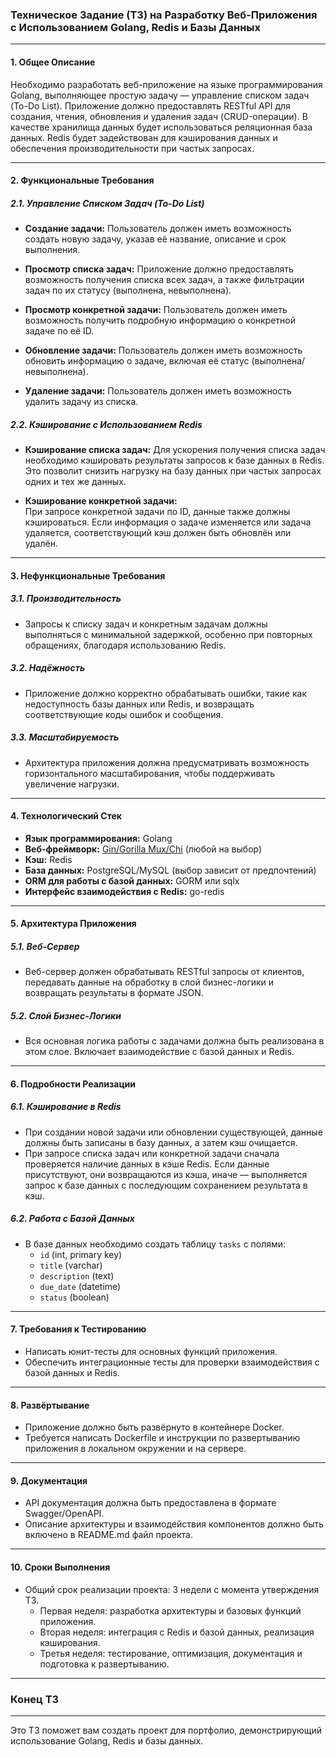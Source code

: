 ### Техническое Задание (ТЗ) на Разработку Веб-Приложения с Использованием Golang, Redis и Базы Данных

---

#### 1. **Общее Описание**

Необходимо разработать веб-приложение на языке программирования Golang, выполняющее простую задачу — управление списком задач (To-Do List). Приложение должно предоставлять RESTful API для создания, чтения, обновления и удаления задач (CRUD-операции). В качестве хранилища данных будет использоваться реляционная база данных. Redis будет задействован для кэширования данных и обеспечения производительности при частых запросах.

---

#### 2. **Функциональные Требования**

##### 2.1. **Управление Списком Задач (To-Do List)**

- **Создание задачи:**
  Пользователь должен иметь возможность создать новую задачу, указав её название, описание и срок выполнения.
  
- **Просмотр списка задач:**
  Приложение должно предоставлять возможность получения списка всех задач, а также фильтрации задач по их статусу (выполнена, невыполнена).
  
- **Просмотр конкретной задачи:**
  Пользователь должен иметь возможность получить подробную информацию о конкретной задаче по её ID.
  
- **Обновление задачи:**
  Пользователь должен иметь возможность обновить информацию о задаче, включая её статус (выполнена/невыполнена).
  
- **Удаление задачи:**
  Пользователь должен иметь возможность удалить задачу из списка.

##### 2.2. **Кэширование с Использованием Redis**

- **Кэширование списка задач:**
  Для ускорения получения списка задач необходимо кэшировать результаты запросов к базе данных в Redis. Это позволит снизить нагрузку на базу данных при частых запросах одних и тех же данных.
  
- **Кэширование конкретной задачи:**  
  При запросе конкретной задачи по ID, данные также должны кэшироваться. Если информация о задаче изменяется или задача удаляется, соответствующий кэш должен быть обновлён или удалён.

---

#### 3. **Нефункциональные Требования**

##### 3.1. **Производительность**

- Запросы к списку задач и конкретным задачам должны выполняться с минимальной задержкой, особенно при повторных обращениях, благодаря использованию Redis.

##### 3.2. **Надёжность**

- Приложение должно корректно обрабатывать ошибки, такие как недоступность базы данных или Redis, и возвращать соответствующие коды ошибок и сообщения.

##### 3.3. **Масштабируемость**

- Архитектура приложения должна предусматривать возможность горизонтального масштабирования, чтобы поддерживать увеличение нагрузки.

---

#### 4. **Технологический Стек**

- **Язык программирования:** Golang
- **Веб-фреймворк:** [Gin/Gorilla Mux/Chi](https://github.com/gin-gonic/gin) (любой на выбор)
- **Кэш:** Redis
- **База данных:** PostgreSQL/MySQL (выбор зависит от предпочтений)
- **ORM для работы с базой данных:** GORM или sqlx
- **Интерфейс взаимодействия с Redis:** go-redis

---

#### 5. **Архитектура Приложения**

##### 5.1. **Веб-Сервер**

- Веб-сервер должен обрабатывать RESTful запросы от клиентов, передавать данные на обработку в слой бизнес-логики и возвращать результаты в формате JSON.
  
##### 5.2. **Слой Бизнес-Логики**

- Вся основная логика работы с задачами должна быть реализована в этом слое. Включает взаимодействие с базой данных и Redis.

---

#### 6. **Подробности Реализации**

##### 6.1. **Кэширование в Redis**

- При создании новой задачи или обновлении существующей, данные должны быть записаны в базу данных, а затем кэш очищается.
- При запросе списка задач или конкретной задачи сначала проверяется наличие данных в кэше Redis. Если данные присутствуют, они возвращаются из кэша, иначе — выполняется запрос к базе данных с последующим сохранением результата в кэш.

##### 6.2. **Работа с Базой Данных**

- В базе данных необходимо создать таблицу `tasks` с полями:
  - `id` (int, primary key)
  - `title` (varchar)
  - `description` (text)
  - `due_date` (datetime)
  - `status` (boolean)

---

#### 7. **Требования к Тестированию**

- Написать юнит-тесты для основных функций приложения.
- Обеспечить интеграционные тесты для проверки взаимодействия с базой данных и Redis.

---

#### 8. **Развёртывание**

- Приложение должно быть развёрнуто в контейнере Docker.
- Требуется написать Dockerfile и инструкции по развертыванию приложения в локальном окружении и на сервере.

---

#### 9. **Документация**

- API документация должна быть предоставлена в формате Swagger/OpenAPI.
- Описание архитектуры и взаимодействия компонентов должно быть включено в README.md файл проекта.

---

#### 10. **Сроки Выполнения**

- Общий срок реализации проекта: 3 недели с момента утверждения ТЗ.
  - Первая неделя: разработка архитектуры и базовых функций приложения.
  - Вторая неделя: интеграция с Redis и базой данных, реализация кэширования.
  - Третья неделя: тестирование, оптимизация, документация и подготовка к развертыванию.

---

### Конец ТЗ

--- 

Это ТЗ поможет вам создать проект для портфолио, демонстрирующий использование Golang, Redis и базы данных.